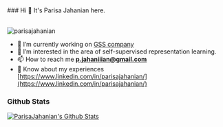 <!-- Intro -->

<h1 align="center"></h1>
<p> 
### Hi 👋 It's Parisa Jahanian here. 

</br>
</br>
<p align="left"> <img src="https://komarev.com/ghpvc/?username=parisajahanian&label=Profile%20views&color=0e75b6&style=flat" alt="parisajahanian" /> </p>

- 🔭 I’m currently working on [GSS company](https://gssint.com/en/)
- 🌱  I’m interested in the area of self-supervised representation learning.
- 📫 How to reach me **p.jahaniiian@gmail.com**
- 📄 Know about my experiences [https://www.linkedin.com/in/parisajahanian/](https://www.linkedin.com/in/parisajahanian/)


### Github Stats

[![ParisaJahanian's Github Stats](https://github-readme-stats.vercel.app/api?username=ParisaJahanian&count_private=true&theme=default&show_icons=true)](https://github.com/ParisaJahanian)
